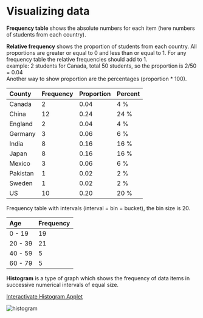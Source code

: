 # Visualizing data
__Frequency table__ shows the absolute numbers for each item (here numbers of students from each country).

__Relative frequency__ shows the proportion of students from each country. All proportions are greater or equal to 0 and less than or equal to 1. For any frequency table the relative frequencies should add to 1. \
example: 2 students for Canada, total 50 students, so the proportion is 2/50 = 0.04 \
Another way to show proportion are the percentages (proportion * 100).

| County      | Frequency | Proportion | Percent   |
| :---------- | :---------| :--------- | :-------- |
| Canada      | 2         | 0.04       | 4 %       |
| China       | 12        | 0.24       | 24 %      |
| England     | 2         | 0.04       | 4 %       |
| Germany     | 3         | 0.06       | 6 %       |
| India       | 8         | 0.16       | 16 %      |
| Japan       | 8         | 0.16       | 16 %      |
| Mexico      | 3         | 0.06       | 6 %       |
| Pakistan    | 1         | 0.02       | 2 %       |
| Sweden      | 1         | 0.02       | 2 %       |
| US          | 10        | 0.20       | 20 %      |

Frequency table with intervals (interval = bin = bucket), the bin size is 20.

| Age         | Frequency  |
| :---------- | :----------|
| 0 - 19      | 19         |
| 20 - 39     | 21         |
| 40 - 59     | 5          |
| 60 - 79     | 5          |

__Histogram__ is a type of graph which shows the frequency of data items in successive numerical intervals of equal size.

[Interactivate Histogram Applet](http://www.shodor.org/interactivate/activities/Histogram/)

![histogram](https://github.com/hanny21/udacity_data_notes/tree/master/intro_to_descriptive_statistics/histogram.png)
